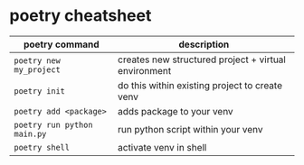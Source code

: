 # poetry cheatsheet

| poetry command                                | description                                       |
|-----------------------------------------|------------------------------------------------|
| `poetry new my_project`       | creates new structured project + virtual environment                        |
| `poetry init`          | do this within existing project to create venv                              |
| `poetry add <package>`          | adds package to your venv                            |
| `poetry run python main.py`          | run python script within your venv                           |
| `poetry shell`          | activate venv in shell                           |

